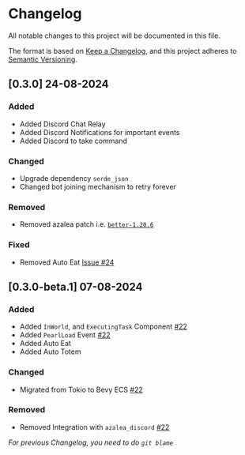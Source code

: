 # Changelog

All notable changes to this project will be documented in this file.

The format is based on [Keep a Changelog](https://keepachangelog.com/en/1.1.0/),
and this project adheres to [Semantic Versioning](https://semver.org/spec/v2.0.0.html).

## [0.3.0] 24-08-2024

### Added

- Added Discord Chat Relay
- Added Discord Notifications for important events
- Added Discord to take command

### Changed

- Upgrade dependency `serde_json`
- Changed bot joining mechanism to retry forever

### Removed

- Removed azalea patch i.e. [`better-1.20.6`](https://github.com/as1100k-forks/azalea.git)

### Fixed

- Removed Auto Eat [Issue #24](https://github.com/AS1100K/aether/issues/24)

## [0.3.0-beta.1] 07-08-2024

### Added

- Added `InWorld`, and `ExecutingTask` Component [#22](https://github.com/AS1100K/aether/pull/22)
- Added `PearlLoad` Event [#22](https://github.com/AS1100K/aether/pull/22)
- Added Auto Eat
- Added Auto Totem

### Changed

- Migrated from Tokio to Bevy ECS [#22](https://github.com/AS1100K/aether/pull/22)

### Removed

- Removed Integration with `azalea_discord` [#22](https://github.com/AS1100K/aether/pull/22)

_For previous Changelog, you need to do `git blame`_
